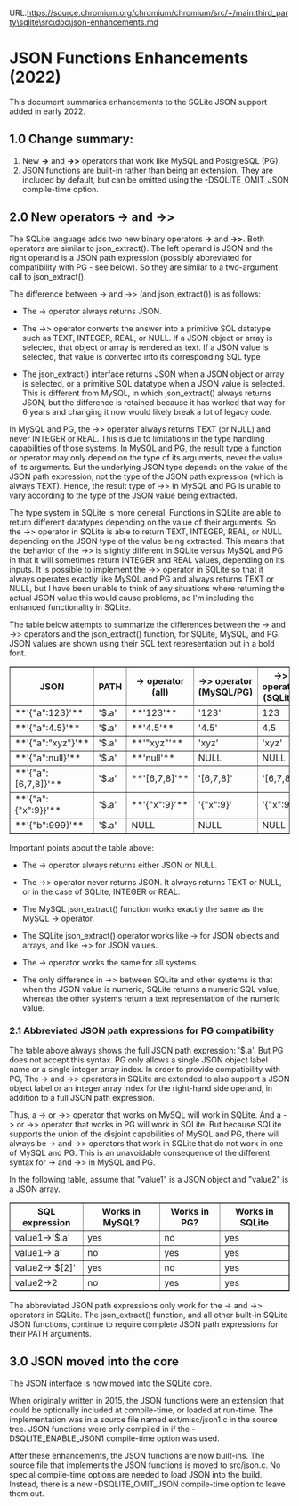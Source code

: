URL:https://source.chromium.org/chromium/chromium/src/+/main:third_party\sqlite\src\doc\json-enhancements.md
# JSON Functions Enhancements (2022)

This document summaries enhancements to the SQLite JSON support added in
early 2022.

## 1.0 Change summary:

  1.  New **->** and **->>** operators that work like MySQL and PostgreSQL (PG).
  2.  JSON functions are built-in rather than being an extension.  They
      are included by default, but can be omitted using the
      -DSQLITE_OMIT_JSON compile-time option.


## 2.0 New operators **->** and **->>**

The SQLite language adds two new binary operators **->** and **->>**.
Both operators are similar to json_extract().  The left operand is
JSON and the right operand is a JSON path expression (possibly abbreviated
for compatibility with PG - see below).  So they are similar to a
two-argument call to json_extract().

The difference between -> and ->> (and json_extract()) is as follows:

  *  The -> operator always returns JSON.

  *  The ->> operator converts the answer into a primitive SQL datatype
     such as TEXT, INTEGER, REAL, or NULL.  If a JSON object or array
     is selected, that object or array is rendered as text.  If a JSON
     value is selected, that value is converted into its corresponding
     SQL type

  *  The json_extract() interface returns JSON when a JSON object or
     array is selected, or a primitive SQL datatype when a JSON value
     is selected.  This is different from MySQL, in which json_extract()
     always returns JSON, but the difference is retained because it has
     worked that way for 6 years and changing it now would likely break
     a lot of legacy code.

In MySQL and PG, the ->> operator always returns TEXT (or NULL) and never
INTEGER or REAL.  This is due to limitations in the type handling capabilities
of those systems.  In MySQL and PG, the result type a function or operator
may only depend on the type of its arguments, never the value of its arguments.
But the underlying JSON type depends on the value of the JSON path
expression, not the type of the JSON path expression (which is always TEXT).
Hence, the result type of ->> in MySQL and PG is unable to vary according
to the type of the JSON value being extracted.

The type system in SQLite is more general.  Functions in SQLite are able
to return different datatypes depending on the value of their arguments.
So the ->> operator in SQLite is able to return TEXT, INTEGER, REAL, or NULL
depending on the JSON type of the value being extracted.  This means that
the behavior of the ->> is slightly different in SQLite versus MySQL and PG
in that it will sometimes return INTEGER and REAL values, depending on its
inputs.  It is possible to implement the ->> operator in SQLite so that it
always operates exactly like MySQL and PG and always returns TEXT or NULL,
but I have been unable to think of any situations where returning the
actual JSON value this would cause problems, so I'm including the enhanced
functionality in SQLite.

The table below attempts to summarize the differences between the
-> and ->> operators and the json_extract() function, for SQLite, MySQL,
and PG.  JSON values are shown using their SQL text representation but
in a bold font.


<table border=1 cellpadding=5 cellspacing=0>
<tr><th>JSON<th>PATH<th>-&gt; operator<br>(all)<th>-&gt;&gt; operator<br>(MySQL/PG)
    <th>-&gt;&gt; operator<br>(SQLite)<th>json_extract()<br>(SQLite)
<tr><td> **'{"a":123}'**     <td>'$.a'<td> **'123'**     <td> '123'          <td> 123           <td> 123
<tr><td> **'{"a":4.5}'**     <td>'$.a'<td> **'4.5'**     <td> '4.5'          <td> 4.5           <td> 4.5
<tr><td> **'{"a":"xyz"}'**   <td>'$.a'<td> **'"xyz"'**   <td> 'xyz'          <td> 'xyz'         <td> 'xyz'
<tr><td> **'{"a":null}'**    <td>'$.a'<td> **'null'**    <td> NULL           <td> NULL          <td> NULL
<tr><td> **'{"a":[6,7,8]}'** <td>'$.a'<td> **'[6,7,8]'** <td> '[6,7,8]'      <td> '[6,7,8]'     <td> **'[6,7,8]'**
<tr><td> **'{"a":{"x":9}}'** <td>'$.a'<td> **'{"x":9}'** <td> '{"x":9}'      <td> '{"x":9}'     <td> **'{"x":9}'**
<tr><td> **'{"b":999}'**     <td>'$.a'<td> NULL          <td> NULL           <td> NULL          <td> NULL
</table>

Important points about the table above:

  *  The -> operator always returns either JSON or NULL.

  *  The ->> operator never returns JSON.  It always returns TEXT or NULL, or in the
     case of SQLite, INTEGER or REAL.

  *  The MySQL json_extract() function works exactly the same
     as the MySQL -> operator.

  *  The SQLite json_extract() operator works like -> for JSON objects and
     arrays, and like ->> for JSON values.

  *  The -> operator works the same for all systems.

  *  The only difference in ->> between SQLite and other systems is that
     when the JSON value is numeric, SQLite returns a numeric SQL value,
     whereas the other systems return a text representation of the numeric
     value.

### 2.1 Abbreviated JSON path expressions for PG compatibility

The table above always shows the full JSON path expression: '$.a'.  But
PG does not accept this syntax.  PG only allows a single JSON object label
name or a single integer array index.  In order to provide compatibility
with PG, The -> and ->> operators in SQLite are extended to also support
a JSON object label or an integer array index for the right-hand side
operand, in addition to a full JSON path expression.

Thus, a -> or ->> operator that works on MySQL will work in
SQLite.  And a -> or ->> operator that works in PG will work in SQLite.
But because SQLite supports the union of the disjoint capabilities of
MySQL and PG, there will always be -> and ->> operators that work in
SQLite that do not work in one of MySQL and PG.  This is an unavoidable
consequence of the different syntax for -> and ->> in MySQL and PG.

In the following table, assume that "value1" is a JSON object and
"value2" is a JSON array.

<table border=1 cellpadding=5 cellspacing=0>
<tr><th>SQL expression     <th>Works in MySQL?<th>Works in PG?<th>Works in SQLite
<tr><td>value1-&gt;'$.a'   <td> yes           <td>  no        <td> yes
<tr><td>value1-&gt;'a'     <td> no            <td>  yes       <td> yes
<tr><td>value2-&gt;'$[2]'  <td> yes           <td>  no        <td> yes
<tr><td>value2-&gt;2       <td> no            <td>  yes       <td> yes
</table>

The abbreviated JSON path expressions only work for the -> and ->> operators
in SQLite.  The json_extract() function, and all other built-in SQLite
JSON functions, continue to require complete JSON path expressions for their
PATH arguments.

## 3.0 JSON moved into the core

The JSON interface is now moved into the SQLite core.

When originally written in 2015, the JSON functions were an extension
that could be optionally included at compile-time, or loaded at run-time.
The implementation was in a source file named ext/misc/json1.c in the
source tree.  JSON functions were only compiled in if the
-DSQLITE_ENABLE_JSON1 compile-time option was used.

After these enhancements, the JSON functions are now built-ins.
The source file that implements the JSON functions is moved to src/json.c.
No special compile-time options are needed to load JSON into the build.
Instead, there is a new -DSQLITE_OMIT_JSON compile-time option to leave
them out.
